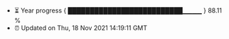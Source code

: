 - ⏳ Year progress { ██████████████████████████▁▁▁▁ } 88.11 %
- ⏰ Updated on Thu, 18 Nov 2021 14:19:11 GMT


